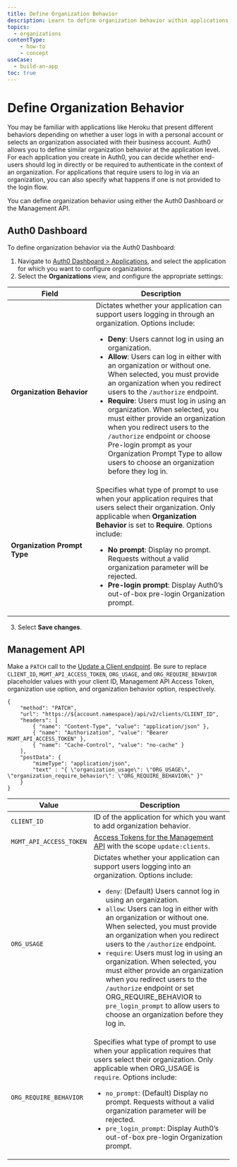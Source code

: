 ```yaml
---
title: Define Organization Behavior
description: Learn to define organization behavior within applications for Auth0's Organizations feature.
topics:
  - organizations
contentType: 
    - how-to
    - concept
useCase:
  - build-an-app
toc: true
---
```


# Define Organization Behavior

You may be familiar with applications like Heroku that present different behaviors depending on whether a user logs in with a personal account or selects an organization associated with their business account. Auth0 allows you to define similar organization behavior at the application level. For each application you create in Auth0, you can decide whether end-users should log in directly or be required to authenticate in the context of an organization. For applications that require users to log in via an organization, you can also specify what happens if one is not provided to the login flow.

You can define organization behavior using either the Auth0 Dashboard or the Management API.

## Auth0 Dashboard

To define organization behavior via the Auth0 Dashboard:

1. Navigate to [Auth0 Dashboard > Applications](${manage_url}/#/applications), and select the application for which you want to configure organizations.
2. Select the **Organizations** view, and configure the appropriate settings:

| Field | Description | 
| - | - |
| <strong>Organization&nbsp;Behavior</strong> | Dictates whether your application can support users logging in through an organization. Options include:<ul><li><strong>Deny</strong>: Users cannot log in using an organization.</li><li><strong>Allow</strong>: Users can log in either with an organization or without one. When selected, you must provide an organization when you redirect users to the <code>/authorize</code> endpoint.</li><li><strong>Require</strong>: Users must log in using an organization. When selected, you must either provide an organization when you redirect users to the <code>/authorize</code> endpoint or choose Pre-login prompt as your Organization Prompt Type to allow users to choose an organization before they log in.</li></ul> |
| **Organization Prompt Type** | Specifies what type of prompt to use when your application requires that users select their organization. Only applicable when **Organization Behavior** is set to **Require**. Options include:<ul><li><strong>No prompt</strong>: Display no prompt. Requests without a valid organization parameter will be rejected.</li><li><strong>Pre-login prompt</strong>: Display Auth0’s out-of-box pre-login Organization prompt.</li></ul> |

3. Select **Save changes**.

## Management API

Make a `PATCH` call to the [Update a Client endpoint](/api/management/v2#!/Clients/patch_clients_by_id). Be sure to replace `CLIENT_ID`, `MGMT_API_ACCESS_TOKEN`, `ORG_USAGE`, and `ORG_REQUIRE_BEHAVIOR` placeholder values with your client ID, Management API Access Token, organization use option, and organization behavior option, respectively.

```har
{
	"method": "PATCH",
	"url": "https://${account.namespace}/api/v2/clients/CLIENT_ID",
	"headers": [
    	{ "name": "Content-Type", "value": "application/json" },
   		{ "name": "Authorization", "value": "Bearer MGMT_API_ACCESS_TOKEN" },
    	{ "name": "Cache-Control", "value": "no-cache" }
	],
	"postData": {
      	"mimeType": "application/json",
      	"text" : "{ \"organization_usage\": \"ORG_USAGE\", \"organization_require_behavior\": \"ORG_REQUIRE_BEHAVIOR\" }"
	}
}
```

| Value | Description |
| - | - |
| `CLIENT_ID` | ID of the application for which you want to add organization behavior. |
| `MGMT_API_ACCESS_TOKEN` | [Access Tokens for the Management API](/tokens/management-api-access-tokens) with the scope `update:clients`. |
| `ORG_USAGE` | Dictates whether your application can support users logging into an organization. Options include:<ul><li><code>deny</code>: (Default) Users cannot log in using an organization.<li><code>allow</code>: Users can log in either with an organization or without one. When selected, you must provide an organization when you redirect users to the `/authorize` endpoint.</li><li><code>require</code>: Users must log in using an organization. When selected, you must either provide an organization when you redirect users to the `/authorize` endpoint or set ORG_REQUIRE_BEHAVIOR to `pre_login_prompt` to allow users to choose an organization before they log in.</li></ul> |
| `ORG_REQUIRE_BEHAVIOR` | Specifies what type of prompt to use when your application requires that users select their organization. Only applicable when ORG_USAGE is `require`. Options include:<ul><li><code>no_prompt</code>: (Default) Display no prompt. Requests without a valid organization parameter will be rejected.</li><li><code>pre_login_prompt</code>: Display Auth0’s out-of-box pre-login Organization prompt.</li></ul> |
